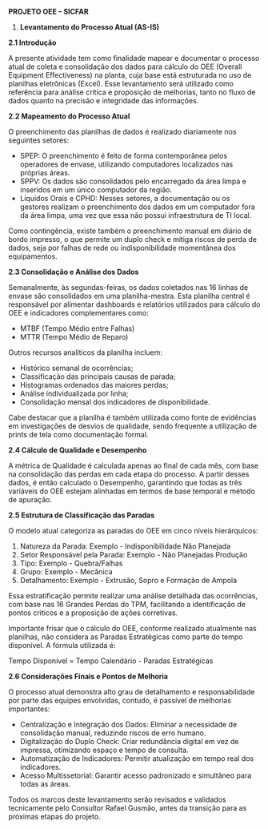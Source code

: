**PROJETO OEE – SICFAR**

1. **Levantamento do Processo Atual (AS-IS)**

**2.1 Introdução**

A presente atividade tem como finalidade mapear e documentar o processo atual de coleta e consolidação dos dados para cálculo do OEE (Overall Equipment Effectiveness) na planta, cuja base está estruturada no uso de planilhas eletrônicas (Excel). Esse levantamento será utilizado como referência para análise crítica e proposição de melhorias, tanto no fluxo de dados quanto na precisão e integridade das informações.

**2.2 Mapeamento do Processo Atual**

O preenchimento das planilhas de dados é realizado diariamente nos seguintes setores:

* SPEP: O preenchimento é feito de forma contemporânea pelos operadores de envase, utilizando computadores localizados nas próprias áreas.
* SPPV: Os dados são consolidados pelo encarregado da área limpa e inseridos em um único computador da região.
* Líquidos Orais e CPHD: Nesses setores, a documentação ou os gestores realizam o preenchimento dos dados em um computador fora da área limpa, uma vez que essa não possui infraestrutura de TI local.

Como contingência, existe também o preenchimento manual em diário de bordo impresso, o que permite um duplo check e mitiga riscos de perda de dados, seja por falhas de rede ou indisponibilidade momentânea dos equipamentos.

**2.3 Consolidação e Análise dos Dados**

Semanalmente, às segundas-feiras, os dados coletados nas 16 linhas de envase são consolidados em uma planilha-mestra. Esta planilha central é responsável por alimentar dashboards e relatórios utilizados para cálculo do OEE e indicadores complementares como:

* MTBF (Tempo Médio entre Falhas)
* MTTR (Tempo Médio de Reparo)

Outros recursos analíticos da planilha incluem:

* Histórico semanal de ocorrências;
* Classificação das principais causas de parada;
* Histogramas ordenados das maiores perdas;
* Análise individualizada por linha;
* Consolidação mensal dos indicadores de disponibilidade.

Cabe destacar que a planilha é também utilizada como fonte de evidências em investigações de desvios de qualidade, sendo frequente a utilização de prints de tela como documentação formal.

**2.4 Cálculo de Qualidade e Desempenho**

A métrica de Qualidade é calculada apenas ao final de cada mês, com base na consolidação das perdas em cada etapa do processo. A partir desses dados, é então calculado o Desempenho, garantindo que todas as três variáveis do OEE estejam alinhadas em termos de base temporal e método de apuração.

**2.5 Estrutura de Classificação das Paradas**

O modelo atual categoriza as paradas do OEE em cinco níveis hierárquicos:

1. Natureza da Parada: Exemplo - Indisponibilidade Não Planejada
2. Setor Responsável pela Parada: Exemplo - Não Planejadas Produção
3. Tipo: Exemplo - Quebra/Falhas
4. Grupo: Exemplo - Mecânica
5. Detalhamento: Exemplo - Extrusão, Sopro e Formação de Ampola

Essa estratificação permite realizar uma análise detalhada das ocorrências, com base nas 16 Grandes Perdas do TPM, facilitando a identificação de pontos críticos e a proposição de ações corretivas.

Importante frisar que o cálculo do OEE, conforme realizado atualmente nas planilhas, não considera as Paradas Estratégicas como parte do tempo disponível. A fórmula utilizada é:

Tempo Disponível = Tempo Calendário - Paradas Estratégicas

**2.6 Considerações Finais e Pontos de Melhoria**

O processo atual demonstra alto grau de detalhamento e responsabilidade por parte das equipes envolvidas, contudo, é passível de melhorias importantes:

* Centralização e Integração dos Dados: Eliminar a necessidade de consolidação manual, reduzindo riscos de erro humano.
* Digitalização do Duplo Check: Criar redundância digital em vez de impressa, otimizando espaço e tempo de consulta.
* Automatização de Indicadores: Permitir atualização em tempo real dos indicadores.
* Acesso Multissetorial: Garantir acesso padronizado e simultâneo para todas as áreas.

Todos os marcos deste levantamento serão revisados e validados tecnicamente pelo Consultor Rafael Gusmão, antes da transição para as próximas etapas do projeto.
